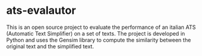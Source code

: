 # ats-evalautor

This is an open source project to evaluate the performance of an italian ATS (Automatic Text Simplifier) on a set of texts. 
The project is developed in Python and uses the Gensim library to compute the similarity between the original text and the simplified text.

